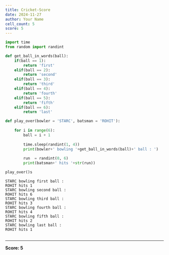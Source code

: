 ```yaml
---
title: Cricket-Score
date: 2024-11-27
author: Your Name
cell_count: 5
score: 5
---
```


```python
import time
from random import randint
```


```python
def get_ball_in_words(ball):
    if(ball == 1):
        return 'first'
    elif(ball == 2):
        return 'second'
    elif(ball == 3):
        return 'third'
    elif(ball == 4):
        return 'fourth'
    elif(ball == 5):
        return 'fifth'
    elif(ball == 6):
        return 'last' 
```


```python
def play_over(bowler = 'STARC', batsman = 'ROHIT'):
    
    for i in range(6):       
        ball = i + 1
             
        time.sleep(randint(1, 4))
        print(bowler+' bowling '+get_ball_in_words(ball)+' ball : ')
        
        run  = randint(0, 6)
        print(batsman+' hits '+str(run))
```


```python
play_over()s
```

    STARC bowling first ball : 
    ROHIT hits 1
    STARC bowling second ball : 
    ROHIT hits 6
    STARC bowling third ball : 
    ROHIT hits 3
    STARC bowling fourth ball : 
    ROHIT hits 4
    STARC bowling fifth ball : 
    ROHIT hits 2
    STARC bowling last ball : 
    ROHIT hits 1



```python

```


---
**Score: 5**
